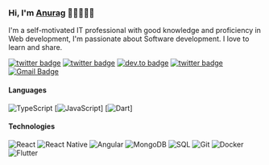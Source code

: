 ### Hi, I'm <a href="https://anuragarwalkar.github.io">Anurag</a> 👋🏼👨🏻‍💻

I'm a self-motivated IT professional with good knowledge and proficiency in Web development, I'm passionate about Software development. I love to learn and share.

[![twitter badge](https://img.shields.io/badge/-@anuragarwalkar-%231FA1F1?style=flat&logo=twitter&logoColor=white)](https://twitter.com/anuragarwalkar)
[![twitter badge](https://img.shields.io/badge/-@anuragarwalkar-c14438?style=flat&logo=youtube&logoColor=white)](https://youtube.com/anuragarwalkar)
[![dev.to badge](https://img.shields.io/badge/-anuragarwalkar-%230177B5?style=flat&logo=linkedin)](https://www.linkedin.com/in/anuragarwalkar)
[![twitter badge](https://img.shields.io/badge/-@anuragarwalkar-%23E4415F?style=flat&logo=instagram&logoColor=white)](https://www.instagram.com/anuragarwalkar)
[![Gmail Badge](https://img.shields.io/badge/-Gmail-c14438?style=flat-square&logo=Gmail&logoColor=white&link=mailto:anuragarwalkar@gmail.com)](mailto:anuragarwalkar@gmail.com)

#### Languages

![TypeScript](https://img.shields.io/badge/-TypeScript-fff?&logo=TypeScript&logoColor=007ACC)
[![JavaScript](https://img.shields.io/badge/-JavaScript-fff?&logo=JavaScript&logoColor=ddc508)]
[![Dart](https://img.shields.io/badge/-Dart-fff?&logo=dart&logoColor=blue)]


#### Technologies
![React](https://img.shields.io/badge/-React-fff?style=flat&logo=react&logoColor=61DAFB)
![React Native](https://img.shields.io/badge/-React%20Native-fff?style=flat&logo=react&logoColor=61DAFB)
![Angular](https://img.shields.io/badge/-Angular-fff?style=flat&logo=angular&logoColor=de0330)
![MongoDB](https://img.shields.io/badge/-MongoDB-fff?style=flat&logo=mongo-db-Server&logoColor=blue)
![SQL](https://img.shields.io/badge/-SQL-fff?style=flat&logo=Microsoft-SQL-Server&logoColor=blue)
![Git](https://img.shields.io/badge/-Git-fff?style=flat&logo=git)
![Docker](https://img.shields.io/badge/-Docker-fff?style=flat&logo=Docker)
![Flutter](https://img.shields.io/badge/-Flutter-fff?style=flat&logo=Flutter&logoColor=blue)
<!-- ![AWS](https://img.shields.io/badge/-AWS-fff?&logo=Amazon-AWS&logoColor=232F3E) -->
<!-- ![Azure](https://img.shields.io/badge/-Azure-fff?&logo=Microsoft-Azure&logoColor=blue) -->

